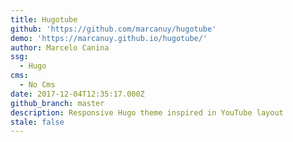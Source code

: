 ```yaml
---
title: Hugotube
github: 'https://github.com/marcanuy/hugotube'
demo: 'https://marcanuy.github.io/hugotube/'
author: Marcelo Canina
ssg:
  - Hugo
cms:
  - No Cms
date: 2017-12-04T12:35:17.000Z
github_branch: master
description: Responsive Hugo theme inspired in YouTube layout
stale: false
---
```

